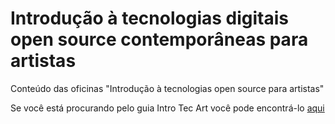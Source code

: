 # Introdução à tecnologias digitais open source contemporâneas para artistas
Conteúdo das oficinas "Introdução à tecnologias open source para artistas"

Se você está procurando pelo guia Intro Tec Art você pode encontrá-lo [aqui](https://bit.ly/AraucariaIntroTecArt)
